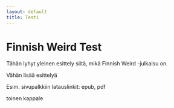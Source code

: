 ```yaml
---
layout: default
title: Testi
---
```


# Finnish Weird Test

<div id="left">
Tähän lyhyt yleinen esittely siitä, mikä Finnish Weird -julkaisu on.

Vähän lisää esittelyä
</div>

<div id="right">
Esim. sivupalkkiin latauslinkit: epub, pdf

toinen kappale
</div>